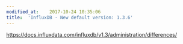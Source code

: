 ```yaml
---
modified_at:	2017-10-24 10:35:06
title:	'InfluxDB - New default version: 1.3.6'
---
```


https://docs.influxdata.com/influxdb/v1.3/administration/differences/
